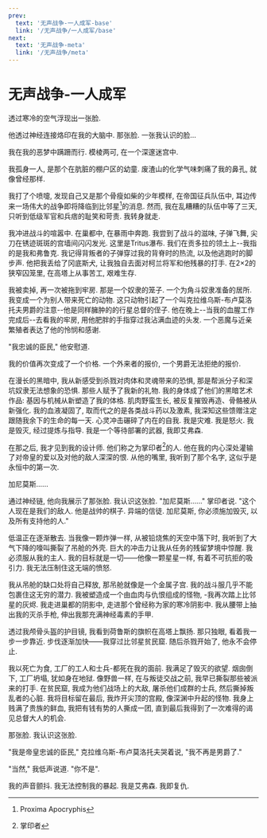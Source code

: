 ```yaml
---
prev:
  text: '无声战争-一人成军-base'
  link: '/无声战争/一人成军/base'
next:
  text: '无声战争-meta'
  link: '/无声战争/meta'
---
```


# 无声战争-一人成军

透过寒冷的空气浮现出一张脸.

他透过神经连接烙印在我的大脑中. 那张脸. 一张我认识的脸...

我在我的恶梦中蹒跚而行. 模棱两可, 在一个深邃迷宫中.

我孤身一人, 是那个在肮脏的棚户区的幼童. 废渣山的化学气味刺痛了我的鼻孔, 就像曾经那样.

我打了个喷嚏, 发现自己又是那个骨瘦如柴的少年模样, 在帝国征兵队伍中, 耳边传来一场伟大的战争即将降临到比邻星[^1]的消息. 然而, 我在乱糟糟的队伍中等了三天, 只听到低级军官和兵痞的耻笑和苛责. 我转身就走.

我冲进战斗的喧嚣中. 在巢都中, 在暴雨中奔跑. 我尝到了战斗的滋味, 子弹飞舞, 尖刀在锈迹斑斑的宫墙间闪闪发光. 这里是Tritus瀑布. 我们在贡多拉的领土上--我指的是我和弗鲁克. 我记得背叛者的子弹穿过我的背脊时的热流, 以及他逃跑时的脚步声. 他把我丢给了冈底斯犬, 让我独自去面对柯兰将军和他残暴的打手. 在2×2的狭窄囚笼里, 在高塔上从事苦工, 艰难生存.

我被卖掉, 再一次被拖到牢房. 那是一个奴隶的笼子. 一个为角斗奴隶准备的居所. 我变成一个为别人带来死亡的动物. 这只动物引起了一个叫克拉维乌斯-布卢莫洛托夫男爵的注意--他是同样臃肿的的行星总督的侄子. 他在晚上--当我的血腥工作完成后--去看我的牢房, 用他肥胖的手指穿过我沾满血迹的头发. 一个恶魔与近亲繁殖者表达了他的怜悯和感谢.

"我忠诚的臣民," 他安慰道.

我的价值再次变成了一个价格. 一个外来者的报价, 一个男爵无法拒绝的报价.

在漫长的黑暗中, 我从新感受到杀戮对肉体和灵魂带来的恐惧, 那是帮派分子和深坑奴隶无法想象的恐惧. 那些人赋予了我新的礼物. 我的身体成了他们的黑暗艺术作品: 基因与机械从新塑造了我的体格. 肌肉野蛮生长, 被反复摧毁再造、骨骼被从新强化. 我的血液凝固了, 取而代之的是各类战斗药以及激素, 我深知这些馈赠注定跟随我余下的生命的每一天. 心灵冲击碾碎了内在的自我. 我是灾难. 我是怒火. 我是毁灭, 经过提炼与指导. 我是一个等待部署的武器, 我即艾弗森.

在那之后, 我才见到我的设计师. 他们称之为掌印者[^2]的人. 他在我的内心深处灌输了对帝皇的爱以及对他的敌人深深的恨. 从他的嘴里, 我听到了那个名字, 这似乎是永恒中的第一次.

加尼莫斯......

通过神经链, 他向我展示了那张脸. 我认识这张脸. "加尼莫斯……" 掌印者说. "这个人现在是我们的敌人. 他是战帅的棋子. 异端的信徒. 加尼莫斯, 你必须施加毁灭, 以及所有支持他的人."

低温正在逐渐散去. 当我像一颗炸弹一样, 从被铅烧焦的天空中落下时, 我听到了大气下降的嚎叫撕裂了吊舱的外壳. 巨大的冲击力让我从任务的残留梦境中惊醒. 我必须服从我的主人. 我的目标就是一切——他像一颗星星一样, 有着不可抗拒的吸引力. 我无法压制住这无端的愤怒.

我从吊舱的缺口处将自己释放, 那吊舱就像是一个金属子宫. 我的战斗服几乎不能包裹住这无穷的潜力. 我被塑造成一个由血肉与仇恨组成的怪物, -我再次踏上比邻星的灰烬. 我走进巢都的阴影中, 走进那个曾经称为家的寒冷阴影中. 我从腰带上抽出我的灭杀手枪, 伸出我那充满神经毒素的手甲.

透过我颅骨头盔的护目镜, 我看到荷鲁斯的旗帜在高塔上飘扬. 那只独眼, 看着我一步一步靠近. 步伐逐渐加快——我穿过比邻星贫民窟. 随后杀戮开始了, 他永不会停止.

我以死亡为食, 工厂的工人和士兵-都死在我的面前. 我满足了毁灭的欲望. 烟囱倒下, 工厂坍塌, 犹如身在地狱. 像野兽一样, 在与叛徒交战之前, 我早已撕裂那些被派来的打手. 在贫民窟, 我成为他们战场上的大敌, 屠杀他们成群的士兵, 然后撕掉叛乱者的心脏. 我将目标留在最后, 我炸开尖顶的宫殿, 像深渊中升起的怪物. 我身上贱满了贵族的鲜血, 我把有钱有势的人撕成一团, 直到最后我得到了一次难得的谒见总督大人的机会.

那张脸. 我认识这张脸.

"我是帝皇忠诚的臣民," 克拉维乌斯-布卢莫洛托夫哭着说, "我不再是男爵了."

"当然," 我低声说道. "你不是".

我的声音颤抖. 我无法控制我的暴起. 我是艾弗森. 我即复仇.

[^1]: Proxima Apocryphis

[^2]: 掌印者
